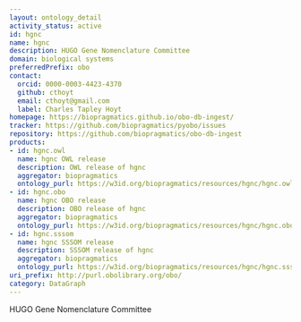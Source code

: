 ```yaml
---
layout: ontology_detail
activity_status: active
id: hgnc
name: hgnc
description: HUGO Gene Nomenclature Committee
domain: biological systems
preferredPrefix: obo
contact:
  orcid: 0000-0003-4423-4370
  github: cthoyt
  email: cthoyt@gmail.com
  label: Charles Tapley Hoyt
homepage: https://biopragmatics.github.io/obo-db-ingest/
tracker: https://github.com/biopragmatics/pyobo/issues
repository: https://github.com/biopragmatics/obo-db-ingest
products:
- id: hgnc.owl
  name: hgnc OWL release
  description: OWL release of hgnc
  aggregator: biopragmatics
  ontology_purl: https://w3id.org/biopragmatics/resources/hgnc/hgnc.owl
- id: hgnc.obo
  name: hgnc OBO release
  description: OBO release of hgnc
  aggregator: biopragmatics
  ontology_purl: https://w3id.org/biopragmatics/resources/hgnc/hgnc.obo
- id: hgnc.sssom
  name: hgnc SSSOM release
  description: SSSOM release of hgnc
  aggregator: biopragmatics
  ontology_purl: https://w3id.org/biopragmatics/resources/hgnc/hgnc.sssom
uri_prefix: http://purl.obolibrary.org/obo/
category: DataGraph
---
```


HUGO Gene Nomenclature Committee

